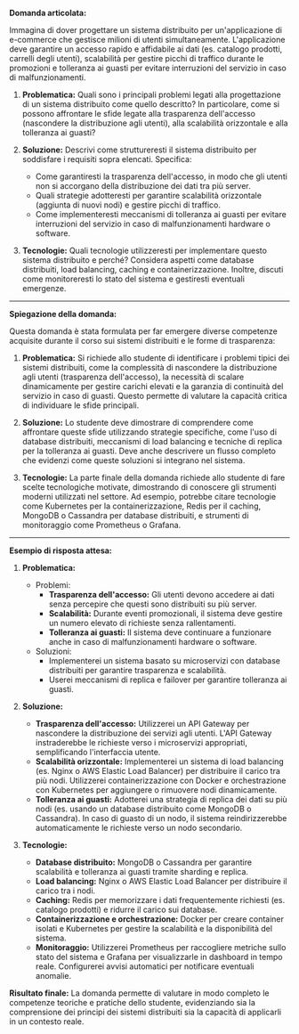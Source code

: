 **Domanda articolata:**

Immagina di dover progettare un sistema distribuito per un'applicazione di e-commerce che gestisce milioni di utenti simultaneamente. L'applicazione deve garantire un accesso rapido e affidabile ai dati (es. catalogo prodotti, carrelli degli utenti), scalabilità per gestire picchi di traffico durante le promozioni e tolleranza ai guasti per evitare interruzioni del servizio in caso di malfunzionamenti.

1. **Problematica:** Quali sono i principali problemi legati alla progettazione di un sistema distribuito come quello descritto? In particolare, come si possono affrontare le sfide legate alla trasparenza dell'accesso (nascondere la distribuzione agli utenti), alla scalabilità orizzontale e alla tolleranza ai guasti?

2. **Soluzione:** Descrivi come struttureresti il sistema distribuito per soddisfare i requisiti sopra elencati. Specifica:  
   - Come garantiresti la trasparenza dell'accesso, in modo che gli utenti non si accorgano della distribuzione dei dati tra più server.  
   - Quali strategie adotteresti per garantire scalabilità orizzontale (aggiunta di nuovi nodi) e gestire picchi di traffico.  
   - Come implementeresti meccanismi di tolleranza ai guasti per evitare interruzioni del servizio in caso di malfunzionamenti hardware o software.  

3. **Tecnologie:** Quali tecnologie utilizzeresti per implementare questo sistema distribuito e perché? Considera aspetti come database distribuiti, load balancing, caching e containerizzazione. Inoltre, discuti come monitoreresti lo stato del sistema e gestiresti eventuali emergenze.

---

**Spiegazione della domanda:**

Questa domanda è stata formulata per far emergere diverse competenze acquisite durante il corso sui sistemi distribuiti e le forme di trasparenza:

1. **Problematica:** Si richiede allo studente di identificare i problemi tipici dei sistemi distribuiti, come la complessità di nascondere la distribuzione agli utenti (trasparenza dell'accesso), la necessità di scalare dinamicamente per gestire carichi elevati e la garanzia di continuità del servizio in caso di guasti. Questo permette di valutare la capacità critica di individuare le sfide principali.

2. **Soluzione:** Lo studente deve dimostrare di comprendere come affrontare queste sfide utilizzando strategie specifiche, come l'uso di database distribuiti, meccanismi di load balancing e tecniche di replica per la tolleranza ai guasti. Deve anche descrivere un flusso completo che evidenzi come queste soluzioni si integrano nel sistema.

3. **Tecnologie:** La parte finale della domanda richiede allo studente di fare scelte tecnologiche motivate, dimostrando di conoscere gli strumenti moderni utilizzati nel settore. Ad esempio, potrebbe citare tecnologie come Kubernetes per la containerizzazione, Redis per il caching, MongoDB o Cassandra per database distribuiti, e strumenti di monitoraggio come Prometheus o Grafana.

---

**Esempio di risposta attesa:**

1. **Problematica:**  
   - Problemi:  
     - **Trasparenza dell'accesso:** Gli utenti devono accedere ai dati senza percepire che questi sono distribuiti su più server.  
     - **Scalabilità:** Durante eventi promozionali, il sistema deve gestire un numero elevato di richieste senza rallentamenti.  
     - **Tolleranza ai guasti:** Il sistema deve continuare a funzionare anche in caso di malfunzionamenti hardware o software.  
   - Soluzioni:  
     - Implementerei un sistema basato su microservizi con database distribuiti per garantire trasparenza e scalabilità.  
     - Userei meccanismi di replica e failover per garantire tolleranza ai guasti.  

2. **Soluzione:**  
   - **Trasparenza dell'accesso:** Utilizzerei un API Gateway per nascondere la distribuzione dei servizi agli utenti. L'API Gateway instraderebbe le richieste verso i microservizi appropriati, semplificando l'interfaccia utente.  
   - **Scalabilità orizzontale:** Implementerei un sistema di load balancing (es. Nginx o AWS Elastic Load Balancer) per distribuire il carico tra più nodi. Utilizzerei containerizzazione con Docker e orchestrazione con Kubernetes per aggiungere o rimuovere nodi dinamicamente.  
   - **Tolleranza ai guasti:** Adotterei una strategia di replica dei dati su più nodi (es. usando un database distribuito come MongoDB o Cassandra). In caso di guasto di un nodo, il sistema reindirizzerebbe automaticamente le richieste verso un nodo secondario.  

3. **Tecnologie:**  
   - **Database distribuito:** MongoDB o Cassandra per garantire scalabilità e tolleranza ai guasti tramite sharding e replica.  
   - **Load balancing:** Nginx o AWS Elastic Load Balancer per distribuire il carico tra i nodi.  
   - **Caching:** Redis per memorizzare i dati frequentemente richiesti (es. catalogo prodotti) e ridurre il carico sui database.  
   - **Containerizzazione e orchestrazione:** Docker per creare container isolati e Kubernetes per gestire la scalabilità e la disponibilità del sistema.  
   - **Monitoraggio:** Utilizzerei Prometheus per raccogliere metriche sullo stato del sistema e Grafana per visualizzarle in dashboard in tempo reale. Configurerei avvisi automatici per notificare eventuali anomalie.  

**Risultato finale:** La domanda permette di valutare in modo completo le competenze teoriche e pratiche dello studente, evidenziando sia la comprensione dei principi dei sistemi distribuiti sia la capacità di applicarli in un contesto reale.
